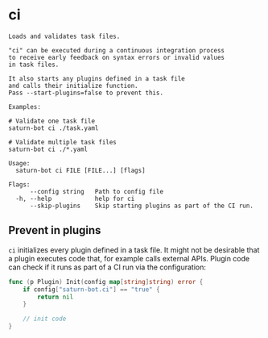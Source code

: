 # ci

```{.text mdox-exec="./saturn-bot ci --help" title="ci"}
Loads and validates task files.

"ci" can be executed during a continuous integration process
to receive early feedback on syntax errors or invalid values
in task files.

It also starts any plugins defined in a task file
and calls their initialize function.
Pass --start-plugins=false to prevent this.

Examples:

# Validate one task file
saturn-bot ci ./task.yaml

# Validate multiple task files
saturn-bot ci ./*.yaml

Usage:
  saturn-bot ci FILE [FILE...] [flags]

Flags:
      --config string   Path to config file
  -h, --help            help for ci
      --skip-plugins    Skip starting plugins as part of the CI run.
```

## Prevent in plugins

`ci` initializes every plugin defined in a task file.
It might not be desirable that a plugin executes code that,
for example calls external APIs.
Plugin code can check if it runs as part of a CI run via the configuration:

```go
func (p Plugin) Init(config map[string]string) error {
	if config["saturn-bot.ci"] == "true" {
		return nil
	}

	// init code
}
```
